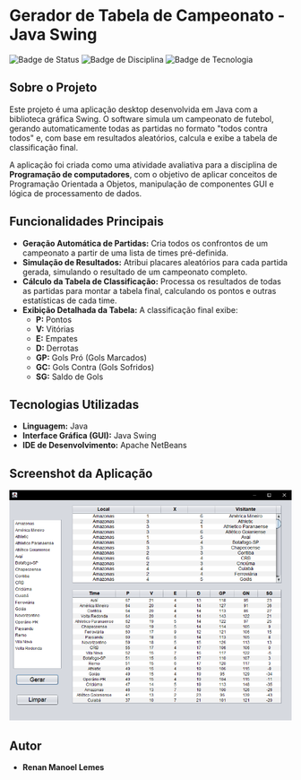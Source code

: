 # Gerador de Tabela de Campeonato - Java Swing

![Badge de Status](https://img.shields.io/badge/status-conclu%C3%ADdo-green)
![Badge de Disciplina](https://img.shields.io/badge/disciplina-%20Programação-blue)
![Badge de Tecnologia](https://img.shields.io/badge/tecnologia-Java%20Swing-orange)

## Sobre o Projeto

Este projeto é uma aplicação desktop desenvolvida em Java com a biblioteca gráfica Swing. O software simula um campeonato de futebol, gerando automaticamente todas as partidas no formato "todos contra todos" e, com base em resultados aleatórios, calcula e exibe a tabela de classificação final.

A aplicação foi criada como uma atividade avaliativa para a disciplina de **Programação de computadores**, com o objetivo de aplicar conceitos de Programação Orientada a Objetos, manipulação de componentes GUI e lógica de processamento de dados.

## Funcionalidades Principais

- **Geração Automática de Partidas:** Cria todos os confrontos de um campeonato a partir de uma lista de times pré-definida.
- **Simulação de Resultados:** Atribui placares aleatórios para cada partida gerada, simulando o resultado de um campeonato completo.
- **Cálculo da Tabela de Classificação:** Processa os resultados de todas as partidas para montar a tabela final, calculando os pontos e outras estatísticas de cada time.
- **Exibição Detalhada da Tabela:** A classificação final exibe:
    - **P:** Pontos
    - **V:** Vitórias
    - **E:** Empates
    - **D:** Derrotas
    - **GP:** Gols Pró (Gols Marcados)
    - **GC:** Gols Contra (Gols Sofridos)
    - **SG:** Saldo de Gols

## Tecnologias Utilizadas

- **Linguagem:** Java
- **Interface Gráfica (GUI):** Java Swing
- **IDE de Desenvolvimento:** Apache NetBeans

## Screenshot da Aplicação

![Screenshot da Aplicação](gerador.png)


## Autor

- **Renan Manoel Lemes**
